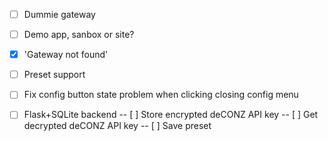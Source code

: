 - [ ] Dummie gateway
- [ ] Demo app, sanbox or site?

- [x] 'Gateway not found'
- [ ] Preset support
- [ ] Fix config button state problem when clicking closing config menu
- [ ] Flask+SQLite backend
      -- [ ] Store encrypted deCONZ API key
      -- [ ] Get decrypted deCONZ API key
      -- [ ] Save preset
